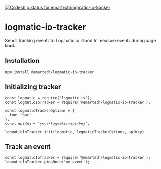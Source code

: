 [ ![Codeship Status for emartech/logmatic-io-tracker](https://app.codeship.com/projects/32f66b00-b34e-0134-bf3f-2a924262b5e8/status?branch=master)](https://app.codeship.com/projects/193456)

# logmatic-io-tracker
Sends tracking events to Logmatic.io. Good to measure events during page load.

## Installation
```
npm install @emartech/logmatic-io-tracker
```

## Initializing tracker
```
const logmatic = require('logmatic-js');
const logmaticIoTracker = require('@emartech/logmatic-io-tracker');

const logmaticTrackerOptions = {
  foo: 'bar'
};
const apiKey = 'your-logmatic-api-key';

logmaticIoTracker.init(logmatic, logmaticTrackerOptions, apiKey);
```

## Track an event
```
const logmaticIoTracker = require('@emartech/logmatic-io-tracker');
logmaticIoTracker.pingOnce('my-event');
```
